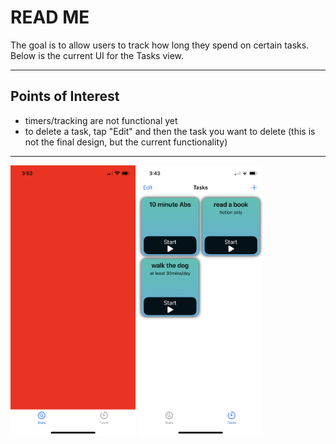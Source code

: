 # READ ME
The goal is to allow users to track how long they spend on certain tasks. Below is the current UI for the Tasks view.

---

## Points of Interest
- timers/tracking are not functional yet
- to delete a task, tap "Edit" and then the task you want to delete (this is not the final design, but the current functionality)
---

<img src="metrics.jpeg" width=200>
<img src="ui_v1.jpeg" width=200>

